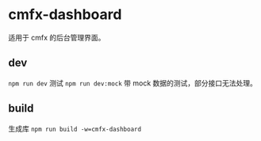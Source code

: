 # cmfx-dashboard

适用于 cmfx 的后台管理界面。

## dev

`npm run dev` 测试
`npm run dev:mock` 带 mock 数据的测试，部分接口无法处理。

## build

生成库 `npm run build -w=cmfx-dashboard`
